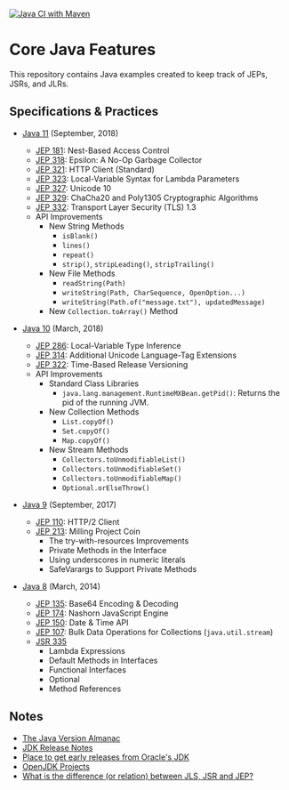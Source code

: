 [![Java CI with Maven](https://github.com/ibrahimatay/Java-Features/actions/workflows/maven.yml/badge.svg)](https://github.com/ibrahimatay/Java-Features/actions/workflows/maven.yml)

# Core Java Features
This repository contains Java examples created to keep track of JEPs, JSRs, and JLRs.

## Specifications & Practices

* [Java 11](java-11/) (September, 2018)
  * [JEP 181](https://openjdk.java.net/jeps/181): Nest-Based Access Control
  * [JEP 318](https://openjdk.java.net/jeps/318): Epsilon: A No-Op Garbage Collector
  * [JEP 321](https://openjdk.java.net/jeps/321): HTTP Client (Standard)
  * [JEP 323](https://openjdk.java.net/jeps/323): Local-Variable Syntax for Lambda Parameters
  * [JEP 327](https://openjdk.java.net/jeps/327): Unicode 10
  * [JEP 329](https://openjdk.java.net/jeps/329): ChaCha20 and Poly1305 Cryptographic Algorithms
  * [JEP 332](https://openjdk.java.net/jeps/332): Transport Layer Security (TLS) 1.3
  * API Improvements
    * New String Methods
      * `isBlank()`
      * `lines()` 
      * `repeat()` 
      * `strip()`, `stripLeading()`, `stripTrailing()`
    * New File Methods 
      * `readString(Path)`
      * `writeString(Path, CharSequence, OpenOption...)`
      * `writeString(Path.of("message.txt"), updatedMessage)`
    * New `Collection.toArray()` Method

  
* [Java 10](java-10/) (March, 2018)
  * [JEP 286](https://openjdk.java.net/jeps/286): Local-Variable Type Inference
  * [JEP 314](https://openjdk.java.net/jeps/314): Additional Unicode Language-Tag Extensions
  * [JEP 322](https://openjdk.java.net/jeps/322): Time-Based Release Versioning
  * API Improvements
    * Standard Class Libraries
      * `java.lang.management.RuntimeMXBean.getPid()`: Returns the pid of the running JVM.
    * New Collection Methods
      * `List.copyOf()`
      * `Set.copyOf()` 
      * `Map.copyOf()`
    * New Stream Methods
      * `Collectors.toUnmodifiableList() `
      * `Collectors.toUnmodifiableSet()`
      * `Collectors.toUnmodifiableMap()`
      * `Optional.orElseThrow()`

* [Java 9](java-9/) (September, 2017)
  * [JEP 110](https://openjdk.java.net/jeps/110): HTTP/2 Client
  * [JEP 213](https://openjdk.java.net/jeps/213): Milling Project Coin
    * The try-with-resources Improvements
    * Private Methods in the Interface
    * Using underscores in numeric literals
    * SafeVarargs to Support Private Methods

* [Java 8](java-8/) (March, 2014)
  * [JEP 135](https://openjdk.java.net/jeps/135): Base64 Encoding & Decoding
  * [JEP 174](https://openjdk.java.net/jeps/174): Nashorn JavaScript Engine
  * [JEP 150](https://openjdk.java.net/jeps/150): Date & Time API
  * [JEP 107](https://openjdk.java.net/jeps/107): Bulk Data Operations for Collections (`java.util.stream`)
  * [JSR 335](https://jcp.org/en/jsr/detail?id=335)
    * Lambda Expressions
    * Default Methods in Interfaces
    * Functional Interfaces
    * Optional
    * Method References

## Notes
- [The Java Version Almanac](https://javaalmanac.io/)
- [JDK Release Notes](https://www.oracle.com/java/technologies/javase/jdk-relnotes-index.html)
- [Place to get early releases from Oracle's JDK](https://jdk.java.net/)
- [OpenJDK Projects](https://openjdk.java.net/projects/)
- [What is the difference (or relation) between JLS, JSR and JEP?](https://stackoverflow.com/questions/51282326/what-is-the-difference-or-relation-between-jls-jsr-and-jep)
